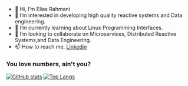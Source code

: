 - 👋 Hi, I’m Elias Rahmani
- 👀 I’m interested in developing high quality reactive systems and Data engineering.
- 🌱 I’m currently learning about Linux Programming Interfaces.
- 💞️ I’m looking to collaborate on Microservices, Distributed Reactive Systems,and Data Engineering.
- 📫 How to reach me, [Linkedin](https://ir.linkedin.com/in/elias-rahmani)

<!---
fractalliter/fractalliter is a ✨ special ✨ repository because its `README.md` (this file) appears on your GitHub profile.
You can click the Preview link to take a look at your changes.
--->
### You love numbers, ain't you?
[![GitHub stats](https://github-readme-stats.vercel.app/api?username=fractalliter)](https://github.com/anuraghazra/github-readme-stats)
[![Top Langs](https://github-readme-stats.vercel.app/api/top-langs/?username=fractalliter&layout=compact&langs_count=8&count_private=true)](https://github.com/anuraghazra/github-readme-stats)
